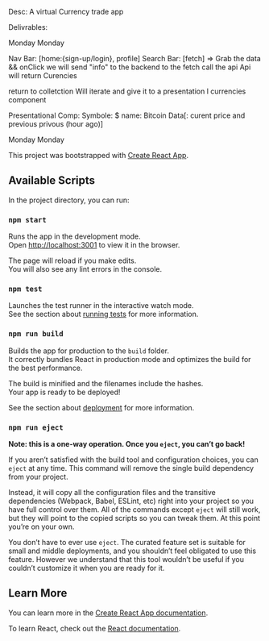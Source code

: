 Desc: A virtual Currency trade app 

Delivrables: 
<!-- 1 - As a user I should be able to sign up with a name, email and pw. -->
<!-- 2 - As a user I should be able to search for currencies by name  -->

<!-- 3 - As a user I should be able to save currencies i like to get updates on (CREATE) --> Monday

<!-- 4 - As a user I should be able to remove currency  --> Monday

Nav Bar: [home:{sign-up/login}, profile] 
Search Bar: [fetch]  => Grab the data && onClick we will send "info" to the backend to the fetch call the api 
Api will return Curencies 

return to colletction Will iterate and give it to a presentation l currencies component 

Presentational Comp:  Symbole: $ name: Bitcoin Data[: curent price and previous privous (hour ago)]

<!-- On select - user can save a currency  --> Monday




<!-- USER AUTH: Use local storage to save user token for now  -->
<!-- create an Endpoint: 'Get current user"  --> Monday








This project was bootstrapped with [Create React App](https://github.com/facebook/create-react-app).

## Available Scripts

In the project directory, you can run:

### `npm start`

Runs the app in the development mode.<br>
Open [http://localhost:3001](http://localhost:3001) to view it in the browser.

The page will reload if you make edits.<br>
You will also see any lint errors in the console.

### `npm test`

Launches the test runner in the interactive watch mode.<br>
See the section about [running tests](https://facebook.github.io/create-react-app/docs/running-tests) for more information.

### `npm run build`

Builds the app for production to the `build` folder.<br>
It correctly bundles React in production mode and optimizes the build for the best performance.

The build is minified and the filenames include the hashes.<br>
Your app is ready to be deployed!

See the section about [deployment](https://facebook.github.io/create-react-app/docs/deployment) for more information.

### `npm run eject`

**Note: this is a one-way operation. Once you `eject`, you can’t go back!**

If you aren’t satisfied with the build tool and configuration choices, you can `eject` at any time. This command will remove the single build dependency from your project.

Instead, it will copy all the configuration files and the transitive dependencies (Webpack, Babel, ESLint, etc) right into your project so you have full control over them. All of the commands except `eject` will still work, but they will point to the copied scripts so you can tweak them. At this point you’re on your own.

You don’t have to ever use `eject`. The curated feature set is suitable for small and middle deployments, and you shouldn’t feel obligated to use this feature. However we understand that this tool wouldn’t be useful if you couldn’t customize it when you are ready for it.

## Learn More

You can learn more in the [Create React App documentation](https://facebook.github.io/create-react-app/docs/getting-started).

To learn React, check out the [React documentation](https://reactjs.org/).
